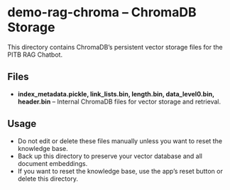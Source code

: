 # demo-rag-chroma – ChromaDB Storage

This directory contains ChromaDB’s persistent vector storage files for the PITB RAG Chatbot.

## Files

- **index_metadata.pickle, link_lists.bin, length.bin, data_level0.bin, header.bin** – Internal ChromaDB files for vector storage and retrieval.

## Usage

- Do not edit or delete these files manually unless you want to reset the knowledge base.
- Back up this directory to preserve your vector database and all document embeddings.
- If you want to reset the knowledge base, use the app’s reset button or delete this directory. 